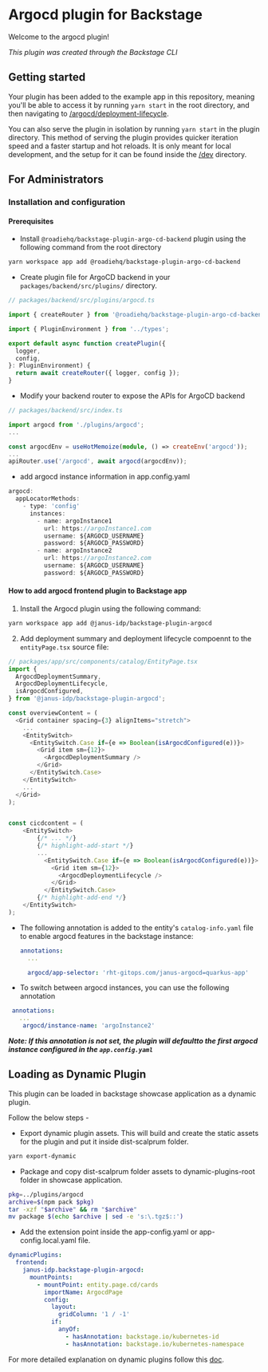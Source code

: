 # Argocd plugin for Backstage

Welcome to the argocd plugin!

_This plugin was created through the Backstage CLI_

## Getting started

Your plugin has been added to the example app in this repository, meaning you'll be able to access it by running `yarn start` in the root directory, and then navigating to [/argocd/deployment-lifecycle](http://localhost:3000/argocd/deployment-lifecycle).

You can also serve the plugin in isolation by running `yarn start` in the plugin directory.
This method of serving the plugin provides quicker iteration speed and a faster startup and hot reloads.
It is only meant for local development, and the setup for it can be found inside the [/dev](./dev) directory.

## For Administrators

### Installation and configuration

#### Prerequisites

- Install `@roadiehq/backstage-plugin-argo-cd-backend` plugin using the following command from the root directory
<!-- configure it by following [Argo CD Backend Plugin docs](https://www.npmjs.com/package/@roadiehq/backstage-plugin-argo-cd-backend) -->

```bash
yarn workspace app add @roadiehq/backstage-plugin-argo-cd-backend
```

- Create plugin file for ArgoCD backend in your `packages/backend/src/plugins/` directory.

```ts
// packages/backend/src/plugins/argocd.ts

import { createRouter } from '@roadiehq/backstage-plugin-argo-cd-backend';

import { PluginEnvironment } from '../types';

export default async function createPlugin({
  logger,
  config,
}: PluginEnvironment) {
  return await createRouter({ logger, config });
}
```

- Modify your backend router to expose the APIs for ArgoCD backend

```ts
// packages/backend/src/index.ts

import argocd from './plugins/argocd';
...

const argocdEnv = useHotMemoize(module, () => createEnv('argocd'));
...
apiRouter.use('/argocd', await argocd(argocdEnv));
```

- add argocd instance information in app.config.yaml

```ts
argocd:
  appLocatorMethods:
    - type: 'config'
      instances:
        - name: argoInstance1
          url: https://argoInstance1.com
          username: ${ARGOCD_USERNAME}
          password: ${ARGOCD_PASSWORD}
        - name: argoInstance2
          url: https://argoInstance2.com
          username: ${ARGOCD_USERNAME}
          password: ${ARGOCD_PASSWORD}
```

#### How to add argocd frontend plugin to Backstage app

1. Install the Argocd plugin using the following command:

```bash
yarn workspace app add @janus-idp/backstage-plugin-argocd
```

2. Add deployment summary and deployment lifecycle compoennt to the `entityPage.tsx` source file:

```ts
// packages/app/src/components/catalog/EntityPage.tsx
import {
  ArgocdDeploymentSummary,
  ArgocdDeploymentLifecycle,
  isArgocdConfigured,
} from '@janus-idp/backstage-plugin-argocd';

const overviewContent = (
  <Grid container spacing={3} alignItems="stretch">
    ...
    <EntitySwitch>
      <EntitySwitch.Case if={e => Boolean(isArgocdConfigured(e))}>
        <Grid item sm={12}>
          <ArgocdDeploymentSummary />
        </Grid>
      </EntitySwitch.Case>
    </EntitySwitch>
    ...
  </Grid>
);


const cicdcontent = (
    <EntitySwitch>
        {/* ... */}
        {/* highlight-add-start */}
        ...
          <EntitySwitch.Case if={e => Boolean(isArgocdConfigured(e))}>
            <Grid item sm={12}>
              <ArgocdDeploymentLifecycle />
            </Grid>
          </EntitySwitch.Case>
        {/* highlight-add-end */}
    </EntitySwitch>
);
```

- The following annotation is added to the entity's `catalog-info.yaml` file to enable argocd features in the backstage instance:

  ```yaml
  annotations:
    ...

    argocd/app-selector: 'rht-gitops.com/janus-argocd=quarkus-app'

  ```

- To switch between argocd instances, you can use the following annotation

```yaml
 annotations:
   ...
    argocd/instance-name: 'argoInstance2'
```

**_Note: If this annotation is not set, the plugin will defaultto the first argocd instance configured in the `app.config.yaml`_**

## Loading as Dynamic Plugin

This plugin can be loaded in backstage showcase application as a dynamic plugin.

Follow the below steps -

- Export dynamic plugin assets. This will build and create the static assets for the plugin and put it inside dist-scalprum folder.

```sh
yarn export-dynamic
```

- Package and copy dist-scalprum folder assets to dynamic-plugins-root folder in showcase application.

```sh
pkg=../plugins/argocd
archive=$(npm pack $pkg)
tar -xzf "$archive" && rm "$archive"
mv package $(echo $archive | sed -e 's:\.tgz$::')
```

- Add the extension point inside the app-config.yaml or app-config.local.yaml file.

```yaml
dynamicPlugins:
  frontend:
    janus-idp.backstage-plugin-argocd:
      mountPoints:
        - mountPoint: entity.page.cd/cards
          importName: ArgocdPage
          config:
            layout:
              gridColumn: '1 / -1'
            if:
              anyOf:
                - hasAnnotation: backstage.io/kubernetes-id
                - hasAnnotation: backstage.io/kubernetes-namespace
```

For more detailed explanation on dynamic plugins follow this [doc](https://github.com/janus-idp/backstage-showcase/blob/main/showcase-docs/dynamic-plugins.md).
